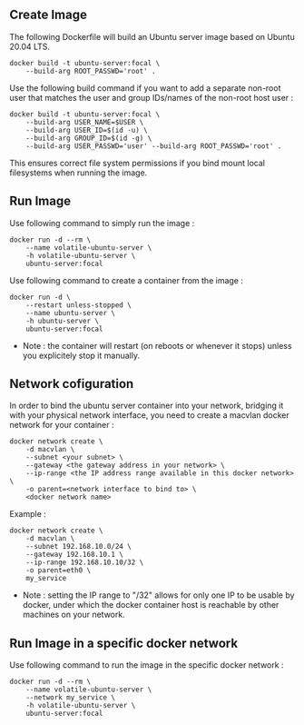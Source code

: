 ## Create Image ##

The following Dockerfile will build an Ubuntu server image based on Ubuntu 20.04 LTS.

    docker build -t ubuntu-server:focal \
        --build-arg ROOT_PASSWD='root' .

Use the following build command if you want to add a separate non-root user that matches the user and group IDs/names of the non-root host user :

    docker build -t ubuntu-server:focal \
        --build-arg USER_NAME=$USER \
        --build-arg USER_ID=$(id -u) \
        --build-arg GROUP_ID=$(id -g) \
        --build-arg USER_PASSWD='user' --build-arg ROOT_PASSWD='root' .

This ensures correct file system permissions if you bind mount local filesystems when running the image.

## Run Image ##

Use following command to simply run the image :

    docker run -d --rm \
        --name volatile-ubuntu-server \
        -h volatile-ubuntu-server \
        ubuntu-server:focal

Use following command to create a container from the image :

    docker run -d \
        --restart unless-stopped \
        --name ubuntu-server \
        -h ubuntu-server \
        ubuntu-server:focal

* Note : the container will restart (on reboots or whenever it stops) unless you explicitely stop it manually.

## Network cofiguration ##

In order to bind the ubuntu server container into your network, bridging it with your physical network interface, you need to create a macvlan docker network for your container :

    docker network create \
        -d macvlan \
        --subnet <your subnet> \
        --gateway <the gateway address in your network> \
        --ip-range <the IP address range available in this docker network> \
        -o parent=<network interface to bind to> \
        <docker network name>

Example :

    docker network create \
        -d macvlan \
        --subnet 192.168.10.0/24 \
        --gateway 192.168.10.1 \
        --ip-range 192.168.10.10/32 \
        -o parent=eth0 \
        my_service

* Note : setting the IP range to "/32" allows for only one IP to be usable by docker, under which the docker container host is reachable by other machines on your network.

## Run Image in a specific docker network ##

Use following command to run the image in the specific docker network :

    docker run -d --rm \
        --name volatile-ubuntu-server \
        --network my_service \
        -h volatile-ubuntu-server \
        ubuntu-server:focal
